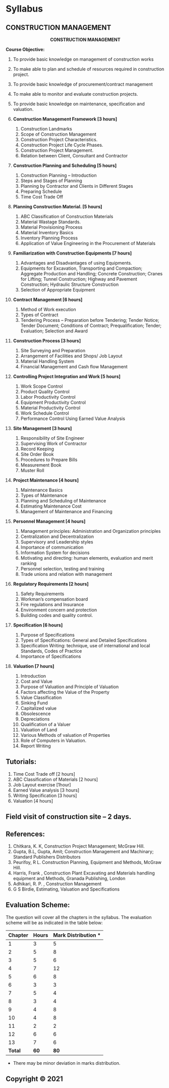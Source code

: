 # Syllabus

## **CONSTRUCTION MANAGEMENT**

<p align="center"><strong>CONSTRUCTION MANAGEMENT</strong><br>
</p>

**Course Objective:**

1. To provide basic knowledge on management of construction works
2. To make able to plan and schedule of resources required in construction project.
3. To provide basic knowledge of procurement/contract management
4. To make able to monitor and evaluate construction projects.
5. To provide basic knowledge on maintenance, specification and valuation. 

1. **Construction Management Framework [3 hours]**
    1. Construction Landmarks
    2. Scope of Construction Management
    3. Construction Project Characteristics.
    4. Construction Project Life Cycle Phases.
    5. Construction Project Management.
    6. Relation between Client, Consultant and Contractor 
2. **Construction Planning and Scheduling [5 hours]**
    1. Construction Planning – Introduction
    2. Steps and Stages of Planning
    3. Planning by Contractor and Clients in Different Stages
    4. Preparing Schedule
    5. Time Cost Trade Off
3. **Planning Construction Material. [5 hours]**
    1. ABC Classification of Construction Materials
    2. Material Wastage Standards. 
    3. Material Provisioning Process
    4. Material Inventory Basics
    5. Inventory Planning Process
    6. Application of Value Engineering in the Procurement of Materials
4. **Familiarization with Construction Equipments [7 hours]**
    1. Advantages and Disadvantages of using Equipments. 
    2. Equipments for Excavation, Transporting and Compaction; Aggregate Production and Handling; Concrete Construction; Cranes for Lifting; Tunnel Construction; Highway and Pavement Construction; Hydraulic Structure Construction
    3. Selection of Appropriate Equipment
5. **Contract Management [6 hours]**
    1. Method of Work execution
    2. Types of Contract
    3. Tendering Process – Preparation before Tendering; Tender Notice; Tender Document; Conditions of Contract; Prequalification; Tender; Evaluation; Selection and Award
6. **Construction Process [3 hours]**
    1. Site Surveying and Preparation
    2. Arrangement of Facilities and Shops/ Job Layout
    3. Material Handling System
    4. Financial Management and Cash flow Management
7. **Controlling Project Integration and Work [5 hours]**
    1. Work Scope Control
    2. Product Quality Control
    3. Labor Productivity Control
    4. Equipment Productivity Control
    5. Material Productivity Control
    6. Work Schedule Control
    7. Performance Control Using Earned Value Analysis
8. **Site Management [3 hours]**
    1. Responsibility of Site Engineer
    2. Supervising Work of Contractor
    3. Record Keeping 
    4. Site Order Book
    5. Procedures to Prepare Bills
    6. Measurement Book
    7. Muster Roll
9. **Project Maintenance [4 hours]**
    1. Maintenance Basics
    2. Types of Maintenance
    3. Planning and Scheduling of Maintenance
    4. Estimating Maintenance Cost
    5. Management of Maintenance and Financing
10. **Personnel Management [4 hours]**
    1. Management principles: Administration and Organization principles 
    2. Centralization and Decentralization
    3. Supervisory and Leadership styles
    4. Importance of communication
    5. Information System for decisions
    6. Motivating and directing: human elements, evaluation and merit ranking
    7. Personnel selection, testing and training
    8. Trade unions and relation with management
11. **Regulatory Requirements [2 hours]**
    1. Safety Requirements
    2. Workman’s compensation board
    3. Fire regulations and Insurance
    4. Environment concern and protection
    5. Building codes and quality control.
12. **Specification [6 hours]**
    1. Purpose of Specifications
    2. Types of Specifications: General and Detailed Specifications
    3. Specification Writing: technique, use of international and local Standards, Codes of Practice 
    4. Importance of Specifications
13. **Valuation [7 hours]**
    1. Introduction
    2. Cost and Value
    3. Purpose of Valuation and Principle of Valuation
    4. Factors affecting the Value of the Property
    5. Value Classification
    6. Sinking Fund
    7. Capitalized value
    8. Obsolescence
    9. Depreciations
    10. Qualification of a Valuer
    11. Valuation of Land
    12. Various Methods of valuation of Properties
    13. Role of Computers in Valuation.
    14. Report Writing

## **Tutorials:**

1. Time Cost Trade off [2 hours]
2. ABC Classification of Materials [2 hours]
3. Job Layout exercise [1hour]
4. Earned Value analysis [3 hours]
5. Writing Specification [3 hours]
6. Valuation [4 hours]

## **Field visit of construction site – 2 days.**

## **References:**

1. Chitkara, K. K, Construction Project Management; McGraw Hill. 
2. Gupta, B.L, Gupta, Amit; Construction Management and Machinary; Standard Publishers Distributors
3. Peurifoy, R L. Construction Planning, Equipment and Methods, McGraw Hill.
4. Harris, Frank , Construction Plant Excavating and Materials handling equipment and Methods, Granada Publishing, London
5. Adhikari, R. P. , Construction Management
6. G S Birdie, Estimating, Valuation and Specifications

## **Evaluation Scheme:**

The question will cover all the chapters in the syllabus. The evaluation scheme will be as indicated in the table below:

| Chapter | Hours | Mark Distribution * |
|---|---|---|
| 1 | 3 | 5 |
| 2 | 5 | 8 |
| 3 | 5 | 6 |
| 4 | 7 | 12 |
| 5 | 6 | 8 |
| 6 | 3 | 3 |
| 7 | 5 | 4 |
| 8 | 3 | 4 |
| 9 | 4 | 8 |
| 10 | 4 | 8 |
| 11 | 2 | 2 |
| 12 | 6 | 6 |
| 13 | 7 | 6 |
| **Total** | **60** | **80** |

* There may be minor deviation in marks distribution.

## Copyright © 2021 
